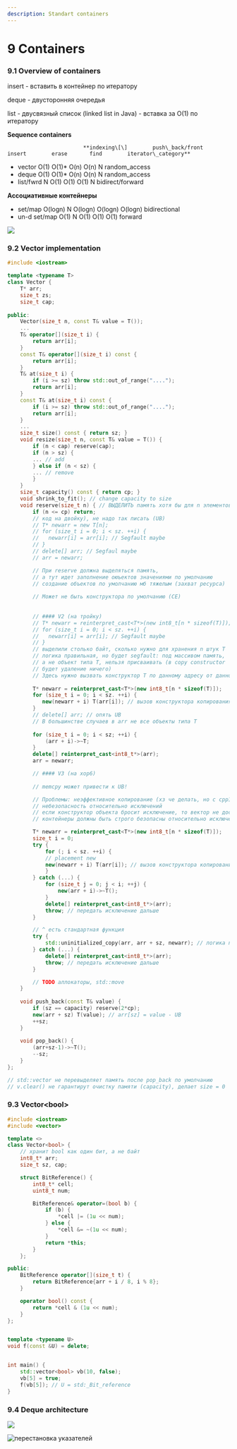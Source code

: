 ```yaml
---
description: Standart containers
---
```


# 9 Containers

### 9.1 Overview of containers

insert - вставить в контейнер по итератору

deque - двусторонняя очередья

list - двусвязный список \(linked list in Java\) - вставка за O\(1\) по итератору

**Sequence containers**

                            **indexing\[\]        push\_back/front      insert        erase       find        iterator\_category**

* vector            O\(1\)                       O\(1\)\*                   O\(n\)           O\(n\)        N            random\_access
* deque            O\(1\)                       O\(1\)\*                   O\(n\)           O\(n\)        N            random\_access
* list/fwrd          N                          O\(1\)                     O\(1\)           O\(1\)        N           bidirect/forward

**Ассоциативные контейнеры**

* set/map      O\(logn\)                      N                    O\(logn\)    O\(logn\)   O\(logn\)         bidirectional
* un-d set/map  O\(1\)                       N                      O\(1\)            O\(1\)       O\(1\)                forward

![](../.gitbook/assets/image%20%2813%29.png)

### 9.2 Vector implementation

```cpp
#include <iostream>

template <typename T>
class Vector {
    T* arr;
    size_t zs;
    size_t cap;
    
public:
    Vector(size_t n, const T& value = T());
    ...
    T& operator[](size_t i) {
        return arr[i];
    }
    const T& operator[](size_t i) const {
        return arr[i];
    }
    T& at(size_t i) {
        if (i >= sz) throw std::out_of_range("....");
        return arr[i];
    }
    const T& at(size_t i) const {
        if (i >= sz) throw std::out_of_range("....");
        return arr[i];
    }
    ...
    size_t size() const { return sz; }
    void resize(size_t n, const T& value = T()) {
        if (n < cap) reserve(cap);
        if (n > sz) {
        ... // add
        } else if (n < sz) {
        ... // remove
        }
    }
    size_t capacity() const { return cp; }
    void shrink_to_fit(); // change capacity to size
    void reserve(size_t n) { // ВЫДЕЛИТЬ память хотя бы для n элементов
        if (n <= cp) return;
        // код на двойку), не надо так писать (UB)
        // T* newarr = new T[n];
        // for (size_t i = 0; i < sz. ++i) {
        //   newarr[i] = arr[i]; // Segfault maybe
        // }
        // delete[] arr; // Segfaul maybe
        // arr = newarr;

        // При reserve должна выделяться память, 
        // а тут идет заполнение оюъектов значениями по умолчанию
        // создание объектов по умолчанию мб тяжелым (захват ресурса)
        
        // Может не быть конструктора по умолчанию (CE)
         
         
        // #### V2 (на тройку)
        // T* newarr = reinterpret_cast<T*>(new int8_t[n * sizeof(T)]);
        // for (size_t i = 0; i < sz. ++i) {
        //   newarr[i] = arr[i]; // Segfault maybe
        // }
        // выделили столько байт, сколько нужно для хранения n штук T
        // логика правильная, но будет segfault: под массивом память,
        // а не объект типа T, нельзя присваивать (в copy constructor
        // будет удаление ничего)
        // Здесь нужно вызвать конструктор T по данному адресу от данного объекта
    
        T* newarr = reinterpret_cast<T*>(new int8_t[n * sizeof(T)]);
        for (size_t i = 0; i < sz. ++i) {
           new(newarr + i) T(arr[i]); // вызов конструктора копирования по адресу, exception problem
        }
        // delete[] arr; // опять UB
        // В большинстве случаев в arr не все объекты типа T
        
        for (size_t i = 0; i < sz; ++i) {
            (arr + i)->~T;
        }
        delete[] reinterpret_cast<int8_t*>(arr);
        arr = newarr;

        // #### V3 (на хор6)
        
        // memcpy может привести к UB!

        // Проблемы: неэффективное копирование (хз че делать, но с cpp11 вроде можно по-умному - spoiler - std::move)
        // небезопасность относительно исключений
        // если конструктор объекта бросит исключение, то вектор не достроится (будет memory leak)
        // контейнеры должны быть строго безопасны относительно исключений (если беда, то контейнер делает ctrl-z):

        T* newarr = reinterpret_cast<T*>(new int8_t[n * sizeof(T)]);
        size_t i = 0;
        try {
            for (; i < sz. ++i) {
            // placement new
            new(newarr + i) T(arr[i]); // вызов конструктора копирования по адресу, exception problem
            }
        } catch (...) {
            for (size_t j = 0; j < i; ++j) {
                new(arr + i)->~T();
            }
            delete[] reinterpret_cast<int8_t*>(arr);
            throw; // передать исключение дальше
        }

        // ^ есть стандартная функция
        try {
            std::uninitialized_copy(arr, arr + sz, newarr); // логика проверки копирования, бросает исключения и удаляет то, что не получилось
        } catch (...) {
            delete[] reinterpret_cast<int8_t*>(arr);
            throw; // передать исключение дальше
        }

        // TODO аллокаторы, std::move
    }
    
    void push_back(const T& value) {
        if (sz == capacity) reserve(2*cp);
        new(arr + sz) T(value); // arr[sz] = value - UB
        ++sz;
    }
    
    void pop_back() {
        (arr+sz-1)->~T();
        --sz;
    }
};

// std::vector не перевыделяет память после pop_back по умолчанию
// v.clear() не гарантирут очистку памяти (capacity), делает size = 0
```

### 9.3 Vector&lt;bool&gt;

```cpp
#include <iostream>
#include <vector>

template <>
class Vector<bool> {
    // хранит bool как один бит, а не байт
    int8_t* arr;
    size_t sz, cap;

    struct BitReference() {
        int8_t* cell;
        uint8_t num;

        BitReference& operator=(bool b) {
            if (b) {
                *cell |= (1u << num);
            } else {
                *cell &= ~(1u << num);
            }
            return *this;
        }
    };

public:
    BitReference operator[](size_t t) {
        return BitReference{arr + i / 8, i % 8}; 
    }

    operator bool() const {
        return *cell & (1u << num);
    }
};


template <typename U>
void f(const &U) = delete;


int main() {
    std::vector<bool> vb(10, false);
    vb[5] = true;
    f(vb[5]); // U = std:_Bit_reference
}

```

### 9.4 Deque architecture

![](../.gitbook/assets/image%20%2814%29.png)

![&#x43F;&#x435;&#x440;&#x435;&#x441;&#x442;&#x430;&#x43D;&#x43E;&#x432;&#x43A;&#x430; &#x443;&#x43A;&#x430;&#x437;&#x430;&#x442;&#x435;&#x43B;&#x435;&#x439;](../.gitbook/assets/image%20%2812%29.png)

